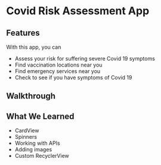 # Covid Risk Assessment App

## Features

With this app, you can

- Assess your risk for suffering severe Covid 19 symptoms
- Find vaccination locations near you
- Find emergency services near you
- Check to see if you have symptoms of Covid 19

## Walkthrough

## What We Learned

- CardView
- Spinners
- Working with APIs
- Adding images
- Custom RecyclerView
